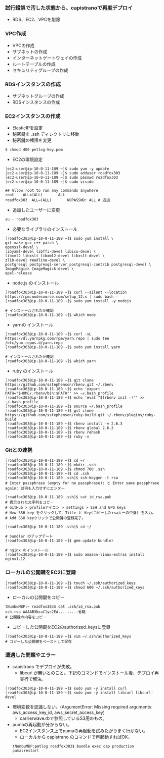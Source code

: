 ### 試行錯誤で汚した状態から、capistranoで再度デプロイ
- RDS、EC2、VPCを削除
### VPC作成
- VPCの作成
- サブネットの作成
- インターネットゲートウェイの作成
- ルートテーブルの作成
- セキュリティグループの作成

### RDSインスタンスの作成
- サブネットグループの作成
- RDSインスタンスの作成
### EC2インスタンスの作成
- ElasticIPを設定
- 秘密鍵を .ssh ディレクトリに移動
- 秘密鍵の権限を変更
```
$ chmod 400 petlog-key.pem
```
- EC2の環境設定
```
[ec2-user@ip-10-0-11-189 ~]$ sudo yum -y update
[ec2-user@ip-10-0-11-189 ~]$ sudo adduser roadfox303
[ec2-user@ip-10-0-11-189 ~]$ sudo passwd roadfox303
[ec2-user@ip-10-0-11-189 ~]$ sudo visido
```
```
## Allow root to run any commands anywhere
root    ALL=(ALL)       ALL
roadfox303  ALL=(ALL)       NOPASSWD: ALL # 追加
```
- 追加したユーザーに変更
```
su - roadfox303
```
- 必要なライブラリのインストール
```
[roadfox303@ip-10-0-11-189 ~]$ sudo yum install \
git make gcc-c++ patch \
openssl-devel \
libyaml-devel libffi-devel libicu-devel \
libxml2 libxslt libxml2-devel libxslt-devel \
zlib-devel readline-devel \
postgresql postgresql-server postgresql-contrib postgresql-devel \
ImageMagick ImageMagick-devel \
epel-release
```
- node.js のインストール
```
[roadfox303@ip-10-0-11-189 ~]$ curl --silent --location https://rpm.nodesource.com/setup_12.x | sudo bash -
[roadfox303@ip-10-0-11-189 ~]$ sudo yum install -y nodejs

# インストールされたか確認
[roadfox303@ip-10-0-11-189 ~]$ which node
```
- yarnの インストール
```
[roadfox303@ip-10-0-11-189 ~]$ curl -sL https://dl.yarnpkg.com/rpm/yarn.repo | sudo tee /etc/yum.repos.d/yarn.repo
[roadfox303@ip-10-0-11-189 ~]$ sudo yum install yarn

# インストールされたか確認
[roadfox303@ip-10-0-11-189 ~]$ which yarn
```
- ruby のインストール
```
[roadfox303@ip-10-0-11-189 ~]$ git clone https://github.com/sstephenson/rbenv.git ~/.rbenv
[roadfox303@ip-10-0-11-189 ~]$ echo 'export PATH="$HOME/.rbenv/bin:$PATH"' >> ~/.bash_profile
[roadfox303@ip-10-0-11-189 ~]$ echo 'eval "$(rbenv init -)"' >> ~/.bash_profile
[roadfox303@ip-10-0-11-189 ~]$ source ~/.bash_profile
[roadfox303@ip-10-0-11-189 ~]$ git clone https://github.com/sstephenson/ruby-build.git ~/.rbenv/plugins/ruby-build
[roadfox303@ip-10-0-11-189 ~]$ rbenv install -v 2.6.3
[roadfox303@ip-10-0-11-189 ~]$ rbenv global 2.6.3
[roadfox303@ip-10-0-11-189 ~]$ rbenv rehash
[roadfox303@ip-10-0-11-189 ~]$ ruby -v
```
### Gitとの連携
```
[roadfox303@ip-10-0-11-189 ~]$ cd ~/
[roadfox303@ip-10-0-11-189 ~]$ mkdir .ssh
[roadfox303@ip-10-0-11-189 ~]$ chmod 700 .ssh
[roadfox303@ip-10-0-11-189 ~]$ cd .ssh
[roadfox303@ip-10-0-11-189 .ssh]$ ssh-keygen -t rsa
# Enter passphrase (empty for no passphrase): と Enter same passphrase again: は何も入力せずにエンター

[roadfox303@ip-10-0-11-189 .ssh]$ cat id_rsa.pub
# 表示された文字列をコピー
# GitHub > profileアイコン > settings > SSH and GPG keys
# New SSH key をクリックして、Title と Key(コピーしたrsaキーの中身) を入力。
# Add SSH keyクリックで公開鍵の登録完了。

[roadfox303@ip-10-0-11-189 .ssh]$ cd ~/

# bundler のアップデート
[roadfox303@ip-10-0-11-189 ~]$ gem update bundler

# nginx のインストール
[roadfox303@ip-10-0-11-189 ~]$ sudo amazon-linux-extras install nginx1.12
```

### ローカルの公開鍵をEC2に登録
```
[roadfox303@ip-10-0-11-189 ~]$ touch ~/.ssh/authorized_keys
[roadfox303@ip-10-0-11-189 ~]$ chmod 600 ~/.ssh/authorized_keys
```
- ローカルの公開鍵をコピー
```
tNumbuMBP:~ roadfox303$ cat .ssh/id_rsa.pub
ssh-rsa AAAAB3NzaC1yc2EA.........省略
# 公開鍵の内容をコピー
```
- コピーした公開鍵をEC2のauthorized_keysに登録
```
[roadfox303@ip-10-0-11-189 ~]$ vim ~/.ssh/authorized_keys
# コピーした公開鍵をペーストして保存
```


### 遭遇した問題やエラー
- capistrano でデプロイが失敗。
  - libcurl が無いとのこと。下記のコマンドでインストール後、デプロイ再実行で解決。
```
[roadfox303@ip-10-0-11-189 ~]$ sudo yum -y install curl
[roadfox303@ip-10-0-11-189 ~]$ sudo yum -y install libcurl libcurl-devel
```

- 環境変数を認識しない。(ArgumentError: Missing required arguments: aws_access_key_id, aws_secret_access_key)
  - carrierwave.rbで参照しているS3用のもの。
- pumaの再起動が分からない。
  - EC2インスタンス上でpumaの再起動を試みたがうまく行かない。
  - ローカルから capistrano のコマンドで再起動すればOK。
  ```
  tNumbuMBP:petlog roadfox303$ bundle exec cap production puma:restart
  ```
